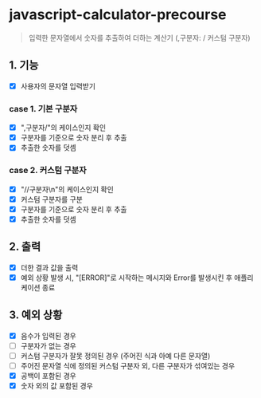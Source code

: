 # javascript-calculator-precourse

> 입력한 문자열에서 숫자를 추출하여 더하는 계산기 (,구분자: / 커스텀 구분자)

## 1. 기능

-   [x] 사용자의 문자열 입력받기

### case 1. 기본 구분자

-   [x] ",구분자/"의 케이스인지 확인
-   [x] 구분자를 기준으로 숫자 분리 후 추출
-   [x] 추출한 숫자를 덧셈

### case 2. 커스텀 구분자

-   [x] "//구분자\n"의 케이스인지 확인
-   [x] 커스텀 구분자를 구분
-   [x] 구분자를 기준으로 숫자 분리 후 추출
-   [x] 추출한 숫자를 덧셈

## 2. 출력

-   [x] 더한 결과 값을 출력
-   [x] 예외 상황 발생 시, "[ERROR]"로 시작하는 메시지와 Error를 발생시킨 후 애플리케이션 종료

## 3. 예외 상황

-   [x] 음수가 입력된 경우
-   [ ] 구분자가 없는 경우
-   [ ] 커스텀 구분자가 잘못 정의된 경우 (주어진 식과 아예 다른 문자열)
-   [ ] 주어진 문자열 식에 정의된 커스텀 구분자 외, 다른 구분자가 섞여있는 경우
-   [x] 공백이 포함된 경우
-   [x] 숫자 외의 값 포함된 경우
